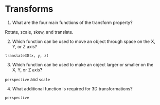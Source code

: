 # Transforms

1. What are the four main functions of the transform property?

Rotate, scale, skew, and translate.

2. Which function can be used to move an object through space on the X, Y, or Z axis?

`translate3D(x, y, z)`

3. Which function can be used to make an object larger or smaller on the X, Y, or Z axis?

`perspective` and `scale`

4. What additional function is required for 3D transformations?

`perspective`
